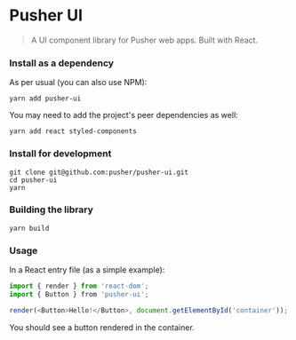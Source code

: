 # Pusher UI

> A UI component library for Pusher web apps. Built with React.

### Install as a dependency

As per usual (you can also use NPM):

    yarn add pusher-ui

You may need to add the project's peer dependencies as well:

    yarn add react styled-components

### Install for development

    git clone git@github.com:pusher/pusher-ui.git
    cd pusher-ui
    yarn

### Building the library

    yarn build

### Usage

In a React entry file (as a simple example):

```javascript
import { render } from 'react-dom';
import { Button } from 'pusher-ui';

render(<Button>Hello!</Button>, document.getElementById('container'));
```

You should see a button rendered in the container.
